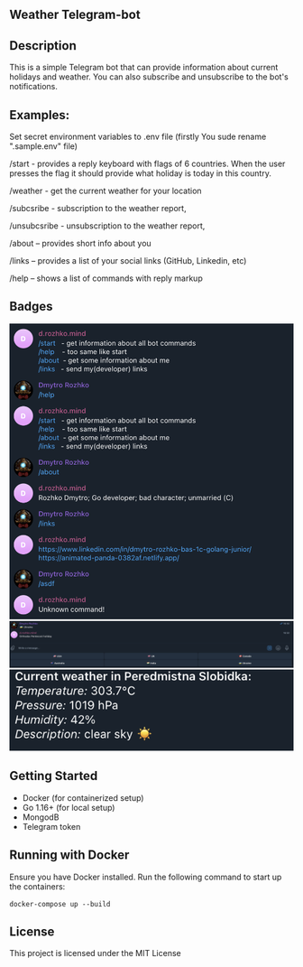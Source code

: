 ## Weather Telegram-bot

## Description
This is a simple Telegram bot that can provide information about current holidays and weather. 
You can also subscribe and unsubscribe to the bot's notifications.

## Examples:
Set secret environment variables to .env file (firstly You sude rename ".sample.env" file) 

/start - provides a reply keyboard with flags of 6 countries. When the user presses the flag it should provide what holiday is today in this country.

/weather - get the current weather for your location

/subcsribe -   subscription to the weather report,

/unsubcsribe - unsubscription to the weather report,

/about – provides short info about you

/links – provides a list of your social links (GitHub, Linkedin, etc)

/help – shows a list of commands with reply markup

## Badges
![alt text](/storage/img/example.png)
![alt text](/storage/img/flags.png)
![alt text](/storage/img/weather.png)

## Getting Started
- Docker (for containerized setup)
- Go 1.16+ (for local setup)
- MongodB
- Telegram token

## Running with Docker
Ensure you have Docker installed.
Run the following command to start up the containers:
```
docker-compose up --build
```

## License

This project is licensed under the MIT License
